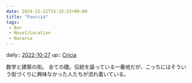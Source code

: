 ```yaml
---
date: 2024-12-21T15:15:53+09:00
title: "Fourcia"
tags:
 - Bar
 - Novel/Location
 - Nacaria
---
```


daily:: [2022-10-27](Daily_Note/2022-10-27.md)
up:: [Cricia](Cricia.md)


数学と建築の街。
全ての礎。伝統を謳っている一番地だが、こっちにはそういう街づくりに興味なかった人たちが流れ着いている。